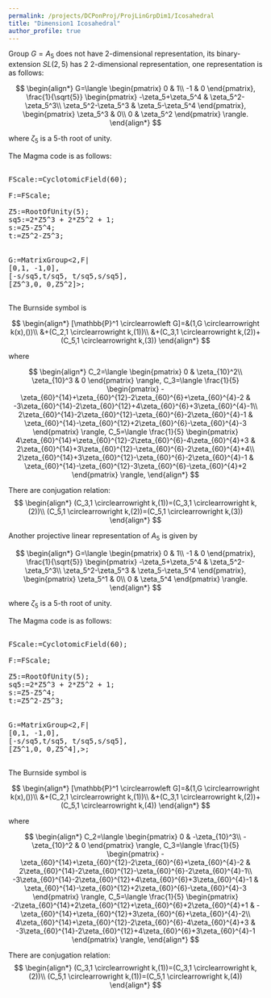 ```yaml
---
permalink: /projects/DCPonProj/ProjLinGrpDim1/Icosahedral
title: "Dimension1 Icosahedral"
author_profile: true
---
```


Group $G=A_5$ does not have 2-dimensional representation, its binary-extension $SL(2,5)$ has 2 2-dimensional representation, one representation is as follows:

$$
\begin{align*}
G=\langle
\begin{pmatrix}
0 & 1\\
-1 & 0
\end{pmatrix},
\frac{1}{\sqrt{5}}
\begin{pmatrix}
-\zeta_5+\zeta_5^4 & \zeta_5^2-\zeta_5^3\\
\zeta_5^2-\zeta_5^3 & \zeta_5-\zeta_5^4
\end{pmatrix},
\begin{pmatrix}
\zeta_5^3 & 0\\
0 & \zeta_5^2
\end{pmatrix}
\rangle.
\end{align*}
$$

where $\zeta_5$ is a 5-th root of unity.

The Magma code is as follows:
<pre>

FScale:=CyclotomicField(60);

F:=FScale;

Z5:=RootOfUnity(5);
sq5:=2*Z5^3 + 2*Z5^2 + 1;
s:=Z5-Z5^4;
t:=Z5^2-Z5^3;


G:=MatrixGroup<2,F|
[0,1, -1,0],
[-s/sq5,t/sq5, t/sq5,s/sq5],
[Z5^3,0, 0,Z5^2]>;

</pre>

The Burnside symbol is

$$
\begin{align*}
[\mathbb{P}^1 \circlearrowleft G]=&(1,G \circlearrowright k(x),())\\
&+(C_2,1 \circlearrowright k,(1))\\
&+(C_3,1 \circlearrowright k,(2))+(C_5,1 \circlearrowright k,(3))
\end{align*}
$$

where

$$
\begin{align*}
C_2=\langle
\begin{pmatrix}
0 & \zeta_{10}^2\\
\zeta_{10}^3 & 0
\end{pmatrix}
\rangle,
C_3=\langle
\frac{1}{5}
\begin{pmatrix}
-\zeta_{60}^{14}+\zeta_{60}^{12}-2\zeta_{60}^{6}+\zeta_{60}^{4}-2 & -3\zeta_{60}^{14}-2\zeta_{60}^{12}+4\zeta_{60}^{6}+3\zeta_{60}^{4}-1\\
2\zeta_{60}^{14}-2\zeta_{60}^{12}-\zeta_{60}^{6}-2\zeta_{60}^{4}-1 & \zeta_{60}^{14}-\zeta_{60}^{12}+2\zeta_{60}^{6}-\zeta_{60}^{4}-3
\end{pmatrix}
\rangle,
C_5=\langle
\frac{1}{5}
\begin{pmatrix}
4\zeta_{60}^{14}+\zeta_{60}^{12}-2\zeta_{60}^{6}-4\zeta_{60}^{4}+3 & 2\zeta_{60}^{14}+3\zeta_{60}^{12}-\zeta_{60}^{6}-2\zeta_{60}^{4}+4\\
2\zeta_{60}^{14}+3\zeta_{60}^{12}-\zeta_{60}^{6}-2\zeta_{60}^{4}-1 & \zeta_{60}^{14}-\zeta_{60}^{12}-3\zeta_{60}^{6}-\zeta_{60}^{4}+2
\end{pmatrix}
\rangle,
\end{align*}
$$

There are conjugation relation:
$$
\begin{align*}
(C_3,1 \circlearrowright k,(1))=(C_3,1 \circlearrowright k,(2))\\
(C_5,1 \circlearrowright k,(2))=(C_5,1 \circlearrowright k,(3))
\end{align*}
$$

Another projective linear representation of $A_5$ is given by

$$
\begin{align*}
G=\langle
\begin{pmatrix}
0 & 1\\
-1 & 0
\end{pmatrix},
\frac{1}{\sqrt{5}}
\begin{pmatrix}
-\zeta_5+\zeta_5^4 & \zeta_5^2-\zeta_5^3\\
\zeta_5^2-\zeta_5^3 & \zeta_5-\zeta_5^4
\end{pmatrix},
\begin{pmatrix}
\zeta_5^1 & 0\\
0 & \zeta_5^4
\end{pmatrix}
\rangle.
\end{align*}
$$

where $\zeta_5$ is a 5-th root of unity.

The Magma code is as follows:
<pre>

FScale:=CyclotomicField(60);

F:=FScale;

Z5:=RootOfUnity(5);
sq5:=2*Z5^3 + 2*Z5^2 + 1;
s:=Z5-Z5^4;
t:=Z5^2-Z5^3;


G:=MatrixGroup<2,F|
[0,1, -1,0],
[-s/sq5,t/sq5, t/sq5,s/sq5],
[Z5^1,0, 0,Z5^4],>;

</pre>

The Burnside symbol is

$$
\begin{align*}
[\mathbb{P}^1 \circlearrowleft G]=&(1,G \circlearrowright k(x),())\\
&+(C_2,1 \circlearrowright k,(1))\\
&+(C_3,1 \circlearrowright k,(2))+(C_5,1 \circlearrowright k,(4))
\end{align*}
$$

where

$$
\begin{align*}
C_2=\langle
\begin{pmatrix}
0 & -\zeta_{10}^3\\
-\zeta_{10}^2 & 0
\end{pmatrix}
\rangle,
C_3=\langle
\frac{1}{5}
\begin{pmatrix}
-\zeta_{60}^{14}+\zeta_{60}^{12}-2\zeta_{60}^{6}+\zeta_{60}^{4}-2 & 2\zeta_{60}^{14}-2\zeta_{60}^{12}-\zeta_{60}^{6}-2\zeta_{60}^{4}-1\\
-3\zeta_{60}^{14}-2\zeta_{60}^{12}+4\zeta_{60}^{6}+3\zeta_{60}^{4}-1 & \zeta_{60}^{14}-\zeta_{60}^{12}+2\zeta_{60}^{6}-\zeta_{60}^{4}-3
\end{pmatrix}
\rangle,
C_5=\langle
\frac{1}{5}
\begin{pmatrix}
-2\zeta_{60}^{14}+2\zeta_{60}^{12}+\zeta_{60}^{6}+2\zeta_{60}^{4}+1 & -\zeta_{60}^{14}+\zeta_{60}^{12}+3\zeta_{60}^{6}+\zeta_{60}^{4}-2\\
4\zeta_{60}^{14}+\zeta_{60}^{12}-2\zeta_{60}^{6}-4\zeta_{60}^{4}+3 & -3\zeta_{60}^{14}-2\zeta_{60}^{12}+4\zeta_{60}^{6}+3\zeta_{60}^{4}-1
\end{pmatrix}
\rangle,
\end{align*}
$$

There are conjugation relation:
$$
\begin{align*}
(C_3,1 \circlearrowright k,(1))=(C_3,1 \circlearrowright k,(2))\\
(C_5,1 \circlearrowright k,(1))=(C_5,1 \circlearrowright k,(4))
\end{align*}
$$